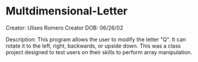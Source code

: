 # Multdimensional-Letter
Creator: Ulises Romero
Creator DOB: 06/26/02

Description: This program allows the user to modify the letter "Q". It can rotate it to the left, right, backwards, or upside down.
This was a class project designed to test users on their skills to perform array manipulation.